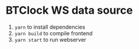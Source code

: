# BTClock WS data source

1. `yarn` to install dependencies
1. `yarn build` to compile frontend
1. `yarn start` to run webserver